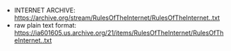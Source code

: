 

- INTERNET ARCHIVE: https://archive.org/stream/RulesOfTheInternet/RulesOfTheInternet..txt
- raw plain text format: https://ia601605.us.archive.org/21/items/RulesOfTheInternet/RulesOfTheInternet..txt